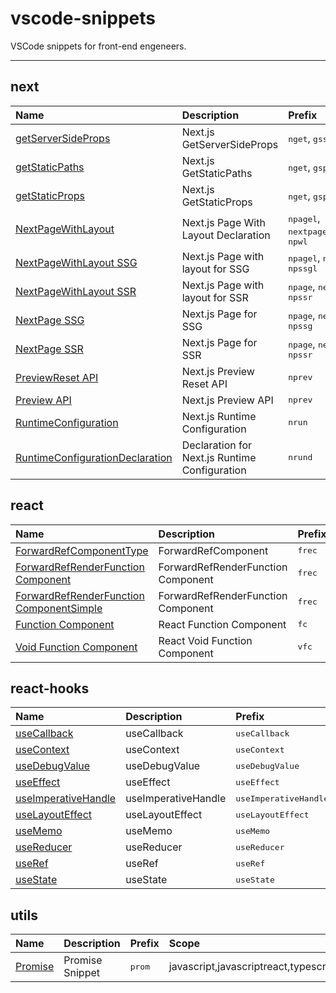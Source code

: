 # vscode-snippets

<!-- %AUTO_DOCUMENT_DESCRIPTION_START% -->
VSCode snippets for front-end engeneers.
<!-- %AUTO_DOCUMENT_DESCRIPTION_END% -->

---

<!-- %AUTO_DOCUMENT_SNIPPETS_START% -->
## next
| Name | Description | Prefix | Scope |
| :--- | :--- | :--- | :--- |
| [getServerSideProps](https://github.com/croutonn/vscode-snippets/blob/main/src/next/getServerSideProps.md) | Next.js GetServerSideProps | <kbd>nget</kbd>, <kbd>gssp</kbd> | typescriptreact |
| [getStaticPaths](https://github.com/croutonn/vscode-snippets/blob/main/src/next/getStaticPaths.md) | Next.js GetStaticPaths | <kbd>nget</kbd>, <kbd>gsp</kbd> | typescriptreact |
| [getStaticProps](https://github.com/croutonn/vscode-snippets/blob/main/src/next/getStaticProps.md) | Next.js GetStaticProps | <kbd>nget</kbd>, <kbd>gsp</kbd> | typescriptreact |
| [NextPageWithLayout](https://github.com/croutonn/vscode-snippets/blob/main/src/next/NextPageWithLayout.md) | Next.js Page With Layout Declaration | <kbd>npagel</kbd>, <kbd>nextpagewithlayout</kbd>, <kbd>npwl</kbd> | typescriptreact |
| [NextPageWithLayout SSG](https://github.com/croutonn/vscode-snippets/blob/main/src/next/NextPageWithLayout_SSG.md) | Next.js Page with layout for SSG | <kbd>npagel</kbd>, <kbd>nextpagel</kbd>, <kbd>npssgl</kbd> | typescriptreact |
| [NextPageWithLayout SSR](https://github.com/croutonn/vscode-snippets/blob/main/src/next/NextPageWithLayout_SSR.md) | Next.js Page with layout for SSR | <kbd>npage</kbd>, <kbd>nextpage</kbd>, <kbd>npssr</kbd> | typescriptreact |
| [NextPage SSG](https://github.com/croutonn/vscode-snippets/blob/main/src/next/NextPage_SSG.md) | Next.js Page for SSG | <kbd>npage</kbd>, <kbd>nextpage</kbd>, <kbd>npssg</kbd> | typescriptreact |
| [NextPage SSR](https://github.com/croutonn/vscode-snippets/blob/main/src/next/NextPage_SSR.md) | Next.js Page for SSR | <kbd>npage</kbd>, <kbd>nextpage</kbd>, <kbd>npssr</kbd> | typescriptreact |
| [PreviewReset API](https://github.com/croutonn/vscode-snippets/blob/main/src/next/PreviewReset_API.md) | Next.js Preview Reset API | <kbd>nprev</kbd> | typescript |
| [Preview API](https://github.com/croutonn/vscode-snippets/blob/main/src/next/Preview_API.md) | Next.js Preview API | <kbd>nprev</kbd> | typescript |
| [RuntimeConfiguration](https://github.com/croutonn/vscode-snippets/blob/main/src/next/RuntimeConfiguration.md) | Next.js Runtime Configuration | <kbd>nrun</kbd> | typescript,typescriptreact |
| [RuntimeConfigurationDeclaration](https://github.com/croutonn/vscode-snippets/blob/main/src/next/RuntimeConfigurationDeclaration.md) | Declaration for Next.js Runtime Configuration | <kbd>nrund</kbd> | typescript |

## react
| Name | Description | Prefix | Scope |
| :--- | :--- | :--- | :--- |
| [ForwardRefComponentType](https://github.com/croutonn/vscode-snippets/blob/main/src/react/ForwardRefComponentType.md) | ForwardRefComponent | <kbd>frec</kbd> | typescript,typescriptreact |
| [ForwardRefRenderFunction Component](https://github.com/croutonn/vscode-snippets/blob/main/src/react/ForwardRefRenderFunction_Component.md) | ForwardRefRenderFunction Component | <kbd>frec</kbd> | typescriptreact |
| [ForwardRefRenderFunction ComponentSimple](https://github.com/croutonn/vscode-snippets/blob/main/src/react/ForwardRefRenderFunction_ComponentSimple.md) | ForwardRefRenderFunction Component | <kbd>frec</kbd> | typescriptreact |
| [Function Component](https://github.com/croutonn/vscode-snippets/blob/main/src/react/Function_Component.md) | React Function Component | <kbd>fc</kbd> | typescriptreact |
| [Void Function Component](https://github.com/croutonn/vscode-snippets/blob/main/src/react/Void_Function_Component.md) | React Void Function Component | <kbd>vfc</kbd> | typescriptreact |

## react-hooks
| Name | Description | Prefix | Scope |
| :--- | :--- | :--- | :--- |
| [useCallback](https://github.com/croutonn/vscode-snippets/blob/main/src/react-hooks/useCallback.md) | useCallback | <kbd>useCallback</kbd> | javascript,javascriptreact,typescript,typescriptreact |
| [useContext](https://github.com/croutonn/vscode-snippets/blob/main/src/react-hooks/useContext.md) | useContext | <kbd>useContext</kbd> | javascript,javascriptreact,typescript,typescriptreact |
| [useDebugValue](https://github.com/croutonn/vscode-snippets/blob/main/src/react-hooks/useDebugValue.md) | useDebugValue | <kbd>useDebugValue</kbd> | javascript,javascriptreact,typescript,typescriptreact |
| [useEffect](https://github.com/croutonn/vscode-snippets/blob/main/src/react-hooks/useEffect.md) | useEffect | <kbd>useEffect</kbd> | javascript,javascriptreact,typescript,typescriptreact |
| [useImperativeHandle](https://github.com/croutonn/vscode-snippets/blob/main/src/react-hooks/useImperativeHandle.md) | useImperativeHandle | <kbd>useImperativeHandle</kbd> | javascript,javascriptreact,typescript,typescriptreact |
| [useLayoutEffect](https://github.com/croutonn/vscode-snippets/blob/main/src/react-hooks/useLayoutEffect.md) | useLayoutEffect | <kbd>useLayoutEffect</kbd> | javascript,javascriptreact,typescript,typescriptreact |
| [useMemo](https://github.com/croutonn/vscode-snippets/blob/main/src/react-hooks/useMemo.md) | useMemo | <kbd>useMemo</kbd> | javascript,javascriptreact,typescript,typescriptreact |
| [useReducer](https://github.com/croutonn/vscode-snippets/blob/main/src/react-hooks/useReducer.md) | useReducer | <kbd>useReducer</kbd> | javascript,javascriptreact,typescript,typescriptreact |
| [useRef](https://github.com/croutonn/vscode-snippets/blob/main/src/react-hooks/useRef.md) | useRef | <kbd>useRef</kbd> | javascript,javascriptreact,typescript,typescriptreact |
| [useState](https://github.com/croutonn/vscode-snippets/blob/main/src/react-hooks/useState.md) | useState | <kbd>useState</kbd> | javascript,javascriptreact,typescript,typescriptreact |

## utils
| Name | Description | Prefix | Scope |
| :--- | :--- | :--- | :--- |
| [Promise](https://github.com/croutonn/vscode-snippets/blob/main/src/utils/Promise.md) | Promise Snippet | <kbd>prom</kbd> | javascript,javascriptreact,typescript,typescriptreact |
<!-- %AUTO_DOCUMENT_SNIPPETS_END% -->
